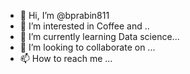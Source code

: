 - 👋 Hi, I’m @bprabin811
- 👀 I’m interested in Coffee and ..
- 🌱 I’m currently learning Data science...
- 💞️ I’m looking to collaborate on ...
- 📫 How to reach me ...


